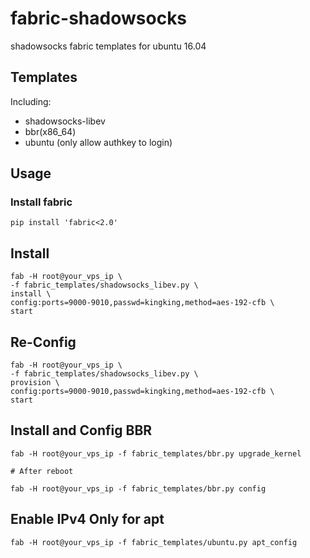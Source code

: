 # fabric-shadowsocks

shadowsocks fabric templates for ubuntu 16.04

## Templates

Including:

* shadowsocks-libev
* bbr(x86_64)
* ubuntu (only allow authkey to login)

## Usage

### Install fabric 

```
pip install 'fabric<2.0'
```

## Install

```
fab -H root@your_vps_ip \
-f fabric_templates/shadowsocks_libev.py \
install \
config:ports=9000-9010,passwd=kingking,method=aes-192-cfb \
start

```

## Re-Config


```
fab -H root@your_vps_ip \
-f fabric_templates/shadowsocks_libev.py \
provision \
config:ports=9000-9010,passwd=kingking,method=aes-192-cfb \
start

```

## Install and Config  BBR

```
fab -H root@your_vps_ip -f fabric_templates/bbr.py upgrade_kernel

# After reboot

fab -H root@your_vps_ip -f fabric_templates/bbr.py config
```

## Enable IPv4 Only for apt

```
fab -H root@your_vps_ip -f fabric_templates/ubuntu.py apt_config
```
